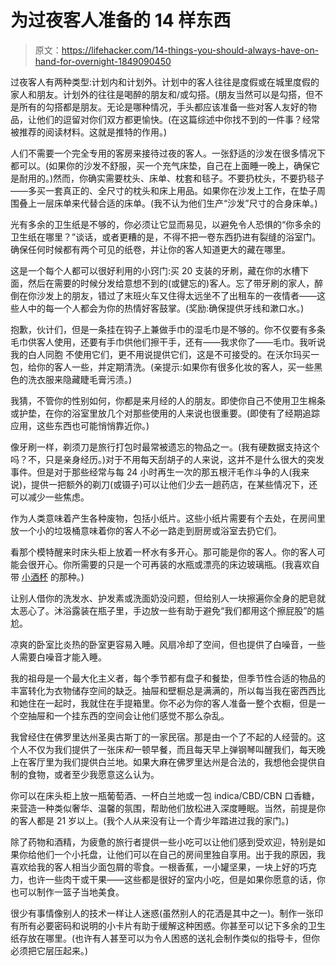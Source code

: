 # 为过夜客人准备的 14 样东西

> 原文：<https://lifehacker.com/14-things-you-should-always-have-on-hand-for-overnight-1849090450>

过夜客人有两种类型:计划内和计划外。计划中的客人往往是度假或在城里度假的家人和朋友。计划外的往往是喝醉的朋友和/或勾搭。(朋友当然可以是勾搭，但不是所有的勾搭都是朋友。无论是哪种情况，手头都应该准备一些对客人友好的物品，让他们的逗留对你们双方都更愉快。(在这篇综述中你找不到的一件事？经常被推荐的阅读材料。这就是推特的作用。)

人们不需要一个完全专用的客房来接待过夜的客人。一张舒适的沙发在很多情况下都可以。(如果你的沙发不舒服，买一个充气床垫，自己在上面睡一晚上，确保它是耐用的。)然而，你确实需要枕头、床单、枕套和毯子。不要扔枕头，不要扔毯子——多买一套真正的、全尺寸的枕头和床上用品。如果你在沙发上工作，在垫子周围叠上一层床单来代替合适的床单。(我不认为他们生产“沙发”尺寸的合身床单。)

光有多余的卫生纸是不够的，你必须让它显而易见，以避免令人恐惧的“你多余的卫生纸在哪里？”谈话，或者更糟的是，不得不把一卷东西扔进有裂缝的浴室门。确保任何时候都有两个可见的纸卷，并让你的客人知道更大的藏在哪里。

这是一个每个人都可以很好利用的小窍门:买 20 支装的牙刷，藏在你的水槽下面，然后在需要的时候分发给意想不到的(或健忘的)客人。忘了带牙刷的家人，醉倒在你沙发上的朋友，错过了末班火车又住得太远坐不了出租车的一夜情者——这些人中的每一个人都会为你的热情好客鼓掌。(奖励:确保提供牙线和漱口水。)

抱歉，伙计们，但是一条挂在钩子上兼做手巾的湿毛巾是不够的。你不仅要有多条毛巾供客人使用，还要有手巾供他们擦干手，还有——我求你了——毛巾。我听说我的白人同胞 不使用它们，更不用说提供它们，这是不可接受的。在沃尔玛买一包，给你的客人一些，并定期清洗。(亲提示:如果你有很多化妆的客人，买一些黑色的洗衣服来隐藏睫毛膏污渍。)

我猜，不管你的性别如何，你都是来月经的人的朋友。即使你自己不使用卫生棉条或护垫，在你的浴室里放几个对那些使用的人来说也很重要。(即使有了经期追踪应用，这些东西也可能悄悄靠近你。)

像牙刷一样，剃须刀是旅行打包时最常被遗忘的物品之一。(我有硬数据支持这个吗？不，只是亲身经历。)对于不用每天刮胡子的人来说，这并不是什么很大的突发事件。但是对于那些经常与每 24 小时再生一次的那五根汗毛作斗争的人(我来说)，提供一把额外的剃刀(或镊子)可以让他们少去一趟药店，在某些情况下，还可以减少一些焦虑。

作为人类意味着产生各种废物，包括小纸片。这些小纸片需要有个去处，在房间里放一个小的垃圾桶意味着你的客人不必一路走到厨房或浴室去扔它们。

看那个模特醒来时床头柜上放着一杯水有多开心。那可能是你的客人。你的客人可能会很开心。你所需要的只是一个可再装的水瓶或漂亮的床边玻璃瓶。(我喜欢自带 [小酒杯](https://amzn.to/3bkTOAQ) 的那种。)

让别人借你的洗发水、护发素或洗面奶没问题，但给别人一块擦遍你全身的肥皂就太恶心了。沐浴露装在瓶子里，手边放一些有助于避免“我们都用这个擦屁股”的尴尬。

凉爽的卧室比炎热的卧室更容易入睡。风扇冷却了空间，但也提供了白噪音，一些人需要白噪音才能入睡。

我的祖母是一个最大化主义者，每个季节都有盘子和餐垫，但季节性合适的物品的丰富转化为衣物储存空间的缺乏。抽屉和壁橱总是满满的，所以每当我在密西西比和她住在一起时，我就住在手提箱里。你不必为你的客人准备一整个衣橱，但是一个空抽屉和一个挂东西的空间会让他们感觉不那么杂乱。

我曾经住在佛罗里达州圣奥古斯丁的一家民宿。那是由一个了不起的人经营的。这个人不仅为我们提供了一张床*和*一顿早餐，而且每天早上弹钢琴叫醒我们，每天晚上在客厅里为我们提供白兰地。如果大麻在佛罗里达州是合法的，我想他会提供自制的食物，或者至少我愿意这么认为。

你可以在床头柜上放一瓶葡萄酒、一杯白兰地或一包 indica/CBD/CBN 口香糖，来营造一种类似奢华、温馨的氛围，帮助他们放松进入深度睡眠。当然，前提是你的客人都是 21 岁以上。(我个人从来没有让一个青少年踏进过我的家门。)

除了药物和酒精，为疲惫的旅行者提供一些小吃可以让他们感到受欢迎，特别是如果你给他们一个小托盘，让他们可以在自己的房间里独自享用。出于我的原因，我喜欢给我的客人相当少面包屑的零食。一根香蕉，一小罐坚果，一块上好的巧克力，也许一些肉干或干果——这些都是很好的室内小吃，但是如果你愿意的话，你也可以制作一篮子当地美食。

很少有事情像别人的技术一样让人迷惑(虽然别人的花洒是其中之一)。制作一张印有所有必要密码和说明的小卡片有助于缓解这种困惑。你甚至可以记下多余的卫生纸存放在哪里。(也许有人甚至可以为令人困惑的送礼会制作类似的指导卡，但你必须把它层压起来。)
